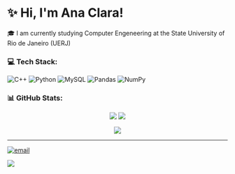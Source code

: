 # :sparkles: Hi, I'm Ana Clara!
:mortar_board: I am currently studying Computer Engeneering at the State University of Rio de Janeiro (UERJ)

### 💻 Tech Stack:<br>
![C++](https://img.shields.io/badge/c++-%2300599C.svg?style=plastic&logo=c%2B%2B&logoColor=white) ![Python](https://img.shields.io/badge/python-3670A0?style=plastic&logo=python&logoColor=ffdd54) ![MySQL](https://img.shields.io/badge/mysql-4479A1.svg?style=plastic&logo=mysql&logoColor=white) ![Pandas](https://img.shields.io/badge/pandas-%23150458.svg?style=plastic&logo=pandas&logoColor=white) ![NumPy](https://img.shields.io/badge/numpy-%23013243.svg?style=plastic&logo=numpy&logoColor=white)
### 📊 GitHub Stats:
<p align="center">
 <img src="https://github-readme-stats.vercel.app/api?username=napilots&theme=tokyonight&hide_border=true&include_all_commits=false&count_private=false" />
 <img src="https://nirzak-streak-stats.vercel.app/?user=napilots&theme=tokyonight&hide_border=true" />
</p>
<p align="center">
  <img src="https://github-readme-stats.vercel.app/api/top-langs/?username=napilots&theme=tokyonight&hide_border=true&include_all_commits=false&count_private=false&layout=compact" />
</p>

---
[![email](https://img.shields.io/badge/Email-D14836?logo=gmail&logoColor=white)](mailto:claraana464@gmail.com) 

[![](https://visitcount.itsvg.in/api?id=napilots&icon=0&color=0)](https://visitcount.itsvg.in)


